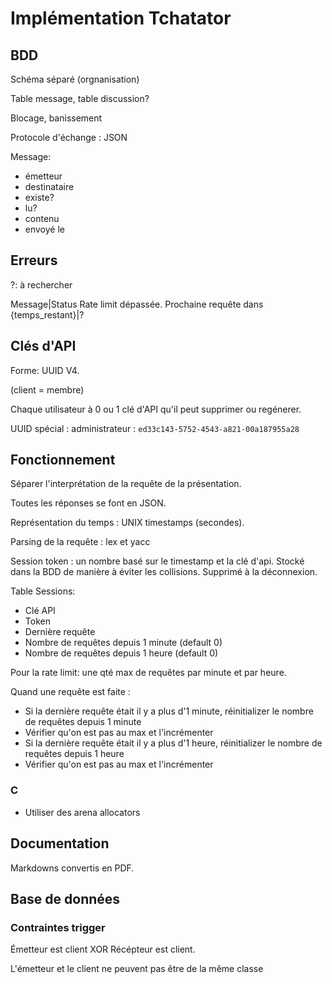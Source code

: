 # Implémentation Tchatator

## BDD

Schéma séparé (orgnanisation)

Table message, table discussion?

Blocage, banissement

Protocole d'échange : JSON

Message:

- émetteur
- destinataire
- existe?
- lu?
- contenu
- envoyé le

## Erreurs

?: à rechercher

Message|Status
Rate limit dépassée. Prochaine requête dans {temps_restant}|?

## Clés d'API

Forme: UUID V4.

(client = membre)

Chaque utilisateur à 0 ou 1 clé d'API qu'il peut supprimer ou regénerer.

UUID spécial : administrateur : `ed33c143-5752-4543-a821-00a187955a28`

## Fonctionnement

Séparer l'interprétation de la requête de la présentation.

Toutes les réponses se font en JSON.

Représentation du temps : UNIX timestamps (secondes).

Parsing de la requête : lex et yacc

Session token : un nombre basé sur le timestamp et la clé d'api. Stocké dans la BDD de manière à éviter les collisions. Supprimé à la déconnexion.

Table Sessions:

- Clé API
- Token
- Dernière requête
- Nombre de requêtes depuis 1 minute (default 0)
- Nombre de requêtes depuis 1 heure (default 0)

Pour la rate limit: une qté max de requêtes par minute et par heure.

Quand une requête est faite :

- Si la dernière requête était il y a plus d'1 minute, réinitializer le nombre de requêtes depuis 1 minute
- Vérifier qu'on est pas au max et l'incrémenter
- Si la dernière requête était il y a plus d'1 heure, réinitializer le nombre de requêtes depuis 1 heure
- Vérifier qu'on est pas au max et l'incrémenter

### C

- Utiliser des arena allocators

## Documentation

Markdowns convertis en PDF.

## Base de données

### Contraintes trigger

Émetteur est client XOR Récépteur est client.

L'émetteur et le client ne peuvent pas être de la même classe
